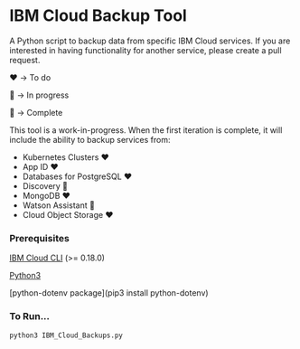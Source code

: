 # IBM Cloud Backup Tool

A Python script to backup data from specific IBM Cloud services. If you are interested in having functionality for another service, please create a pull request.

:heart: -> To do

:yellow_heart: -> In progress

:green_heart: -> Complete

This tool is a work-in-progress. When the first iteration is complete, it will include the ability to backup services from:
- Kubernetes Clusters :heart:
- App ID :heart:
- Databases for PostgreSQL :heart:
- Discovery :yellow_heart:
- MongoDB :heart:
- Watson Assistant :green_heart:
- Cloud Object Storage :heart:

### Prerequisites
[IBM Cloud CLI](https://cloud.ibm.com/docs/cli?topic=cloud-cli-getting-started) (>= 0.18.0)

[Python3](https://www.python.org/downloads/)

[python-dotenv package](pip3 install python-dotenv)

### To Run...
`python3 IBM_Cloud_Backups.py`
